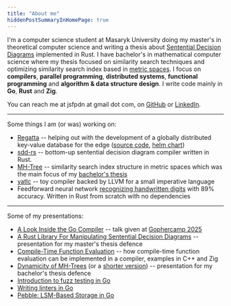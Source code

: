 ```yaml
---
title: "About me"
hiddenPostSummaryInHomePage: true
---
```


I'm a computer science student at Masaryk University doing my master's in theoretical computer science and writing a
thesis about [Sentential Decision Diagrams](https://web.cs.ucla.edu/~guyvdb/slides/INFORMS15.pdf) implemented in Rust.
I have bachelor's in mathematical computer science where my thesis focused on similarity search techniques and
optimizing similarity search index based in [metric spaces](https://en.wikipedia.org/wiki/Metric_space).
I focus on **compilers**, **parallel programming**, **distributed systems**, **functional programming** and
**algorithm & data structure design**. I write code mainly in **Go**, **Rust** and **Zig**.

You can reach me at jsfpdn at gmail dot com, on [GitHub](https://github.com/jsfpdn)
or [LinkedIn](https://www.linkedin.com/in/josef-podany/).

---

Some things I am (or was) working on:

- [Regatta](https://engineering.jamf.com/regatta/) -- helping out with the development of a globally distributed key-value database for the edge
  ([source code](https://github.com/jamf/regatta), [helm chart](https://engineering.jamf.com/regatta/))
- [sdd-rs](https://github.com/jsfpdn/sdd-rs) -- bottom-up sentential decision diagram compiler written in Rust.
- [MH-Tree](https://gitlab.fi.muni.cz/disa/public/hulls/mh-tree) -- similarity search index structure in metric spaces
  which was the main focus of my [bachelor's thesis](https://is.muni.cz/th/iwjhs/josef_podany_bachelors_thesis.pdf)
- [yatlc](https://github.com/jsfpdn/yatlc) -- toy compiler backed by LLVM for a small imperative language
- Feedforward neural network [recognizing handwritten digits](https://en.wikipedia.org/wiki/MNIST_database)
  with 89% accuracy. Written in Rust from scratch with no dependencies

---

Some of my presentations:

- [A Look Inside the Go Compiler](/static/go_compiler.pdf) -- talk given at [Gophercamp 2025](https://gophercamp.cz/)
- [A Rust Library For Manipulating Sentential Decision Diagrams](/static/sddrs.pdf) -- presentation for my master's
  thesis defence
- [Compile-Time Function Evaluation](/static/ctfe.pdf) -- how compile-time function evaluation can be implemented
  in a compiler, examples in C++ and Zig
- [Dynamicity of MH-Trees](/static/mh_tree_extended.pdf) (or a [shorter version](/static/mh_tree.pdf)) --
  presentation for my bachelor's thesis defence
- [Introduction to fuzz testing in Go](/static/fuzz_testing.pdf)
- [Writing linters in Go](/static/linters.pdf)
- [Pebble: LSM-Based Storage in Go](/static/pebble_lsm.pdf)

